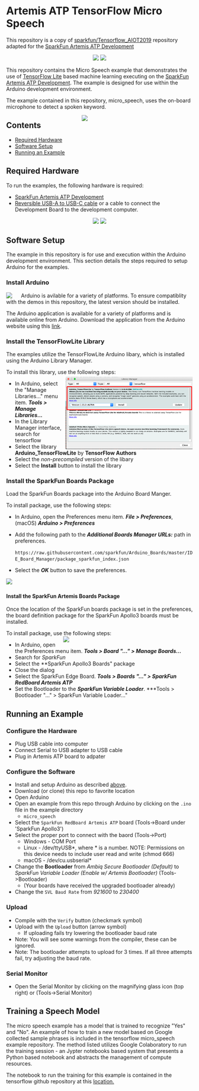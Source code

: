 Artemis ATP TensorFlow Micro Speech
===================================

This repository is a copy of [sparkfun/Tensorflow_AIOT2019](https://github.com/sparkfun/Tensorflow_AIOT2019) repository adapted for the [SparkFun Artemis ATP Development](https://www.sparkfun.com/products/15442)

<p align="center" valign="middle">
   <img src="https://cdn.sparkfun.com/assets/custom_pages/3/3/4/dark-logo-red-flame.png"  width=200>  
   <img src="https://www.gstatic.com/devrel-devsite/prod/v0ee3aab4746d30f0d189bec7de9a20f1b6a1e49e000167a7abfdd73e499fffdc/tensorflow/images/lockup.svg"  width=300>   
</p>

This repository contains the Micro Speech example that demonstrates the use of [TensorFlow Lite](https://www.tensorflow.org/lite/) based machine learning executing on the [SparkFun Artemis ATP Development](https://www.sparkfun.com/products/15442). The example is designed for use within the Arduino development environment.

The example contained in this repository, micro_speech, uses the on-board microphone to detect a spoken keyword.

<img src="https://cdn.sparkfun.com//assets/parts/1/4/0/1/7/15442-SparkFun_RedBoard_Artemis_ATP-04a.jpg"  align="right" width=300> 

## Contents

* [Required Hardware ](#required-hardware)
* [Software Setup](#software-setup)
* [Running an Example](#running-an-example)

Required Hardware
-----------------

To run the examples, the following hardware is required:
* [SparkFun Artemis ATP Development](https://www.sparkfun.com/products/15442)
* [Reversible USB-A to USB-C cable](https://www.sparkfun.com/products/15425) or a cable to connect the Development Board to the development computer.

<p align="center" valign="middle">
   <img src="https://cdn.sparkfun.com//assets/parts/1/4/0/1/7/15442-SparkFun_RedBoard_Artemis_ATP-04a.jpg"  width=80>  
   <img src="https://cdn.sparkfun.com//assets/parts/4/5/5/8/10215-01.jpg"  width=80>  
</p>

Software Setup
--------------
The example in this repository is for use and execution within the Arduino development environment. This section details the steps required to setup Arduino for the examples.

### Install Arduino

<img src="https://www.arduino.cc/en/pub/skins/arduinoWide/img/ArduinoAPP-01.svg"  align="left" width=40>

Arduino is avilable for a variety of platforms. To ensure compatiblity with the demos in this repository, the latest version should be installed.

The Arduino application is available for a variety of platforms and is available online from Arduino. Download the application from the Arduino website using this [link](https://www.arduino.cc/en/Main/Software).

### Install the TensorFlowLite Library

The examples utilize the TensorFlowLite Arduino libary, which is installed using the Arduino Library Manager. 

To install this library, use the following steps:
<img src="resource/TFL_Install.png"  align="right" width=350>
* In Arduino, select the "Manage Libraries..." menu item. ***Tools > Manage Libraries...***
* In the Library Manager interface, search for tensorflow
* Select the library **Arduino_TensorFlowLite** by **TensorFlow Authors**
* Select the *non-precompiled* version of the libary
* Select the **Install** button to install the library

### Install the SparkFun Boards Package

Load the SparkFun Boards package into the Arduino Board Manger.

To install package, use the following steps:

* In Arduino, open the Preferences menu item. ***File > Preferences***, (macOS) ***Arduino > Preferences***
* Add the following path to the ***Additional Boards Manager URLs:*** path in preferences.

  ```https://raw.githubusercontent.com/sparkfun/Arduino_Boards/master/IDE_Board_Manager/package_sparkfun_index.json```

* Select the ***OK*** button to save the preferences.

<img src="resource/BoardPacakgeURL.png" >

#### Install the SparkFun Artemis Boards Package 

Once the location of the SparkFun boards package is set in the preferences, the board definition package for the SparkFun Apollo3 boards must be installed. 

To install package, use the following steps:
<img src="resource/BoardManager.png"  align="right" width=350>
* In Arduino, open the Preferences menu item. ***Tools > Board "..." > Manage Boards...***
* Search for *SparkFun*
* Select the **SparkFun Apollo3 Boards" package 
* Close the dialog
* Select the SparkFun Edge Board. ***Tools > Boards "..." > SparkFun RedBoard Artemis ATP***
* Set the Bootloader to the ***SparkFun Variable Loader***. ***Tools > Bootloader "..." > SparkFun Variable Loader..."

Running an Example
------------------

### Configure the Hardware
* Plug USB cable into computer
* Connect Serial to USB adapter to USB cable
* Plug in Artemis ATP board to adpater


### Configure the Software
* Install and setup Arduino as described [above](#software-setup).
* Download (or clone) this repo to favorite location
* Open Arduino
* Open an example from this repo through Arduino by clicking on the ```.ino``` file in the example directory
  * ```micro_speech```
* Select the ```SparkFun RedBoard Artemis ATP``` board (Tools->Board under 'SparkFun Apollo3')
* Select the proper port to connect with the baord (Tools->Port)
  * Windows - COM Port
  * Linux - /dev/ttyUSB*, where * is a number. NOTE: Permissions on this device needs to include user read and write (chmod 666)
  * macOS - /dev/cu.usbserial* 
* Change the **Bootloader** from *Ambiq Secure Bootloader (Default)* to *SparkFun Variable Loader (Enable w/ Artemis Bootloader)* (Tools->Bootloader)
  * (Your boards have received the upgraded bootloader already)
* Change the ```SVL Baud Rate``` from *921600* to *230400*

### Upload
* Compile with the ```Verify``` button (checkmark symbol)
* Upload with the ```Upload``` button (arrow symbol)
  * If uploading fails try lowering the bootloader baud rate
* Note: You will see some warnings from the compiler, these can be ignored.
* Note: The bootloader attempts to upload for 3 times. If all three attempts fail, try adjusting the baud rate. 

### Serial Monitor
* Open the Serial Monitor by clicking on the magnifying glass icon (top right) or (Tools->Serial Monitor)

## Training a Speech Model
The micro speech example has a model that is trained to recognize "Yes" and "No". An example of how to train a new model based on Google collected sample phrases is included in the tensorflow micro_speech example repository. The method listed utilizes Google Colaboratory to run the training session - an Jypter notebooks based system that presents a Python based notebook and abstracts the management of compute resources.

The notebook to run the training for this example is contained in the tensorflow github repository at this [location.](https://github.com/tensorflow/tensorflow/blob/59c06b9016700dbf1ab0cefc062d247345cdd0f0/tensorflow/lite/micro/examples/micro_speech/train_speech_model.ipynb)
